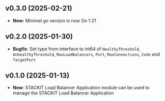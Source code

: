 ## v0.3.0 (2025-02-21)
- **New:** Minimal go version is now Go 1.21

## v0.2.0 (2025-01-30)

- **Bugfix**: Set type from interface to int64 of `HealthyThreshold`, `UnhealthyThreshold`, `MaxLoadBalancers`, `Port`, `MaxConnections`, `Code` and `TargetPort`

## v0.1.0 (2025-01-13)

- **New**: STACKIT Load Balancer Application module can be used to manage the STACKIT Load Balancer Application
